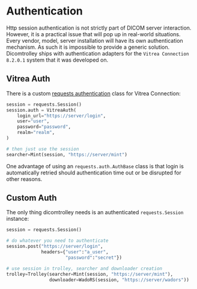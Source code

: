 # Authentication

Http session authentication is not strictly part of DICOM server interaction. However, it is a practical issue that
will pop up in real-world situations. Every vendor, model, server installation will have its own authentication
mechanism. As such it is impossible to provide a generic solution. Dicomtrolley ships with authentication adapters for
the `Vitrea Connection 8.2.0.1` system that it was developed on.

## Vitrea Auth
There is a custom [requests authentication](https://docs.python-requests.org/en/latest/user/advanced/#custom-authentication)
class for Vitrea Connection:
```python
session = requests.Session()
session.auth = VitreaAuth(
    login_url="https://server/login",
    user="user",
    password="password",
    realm="realm",
)

# then just use the session
searcher=Mint(session, "https://server/mint")
```
One advantage of using an `requests.auth.AuthBase` class is that login is automatically retried should authentication
time out or be disrupted for other reasons.

## Custom Auth
The only thing dicomtrolley needs is an authenticated `requests.Session` instance:
```python
session = requests.Session()

# do whatever you need to authenticate
session.post("https://server/login", 
             headers={"user":"a_user", 
                      "password":"secret"})

# use session in trolley, searcher and downloader creation
trolley=Trolley(searcher=Mint(session, "https://server/mint"),
                downloader=WadoRS(session, "https://server/wadors"))
```
